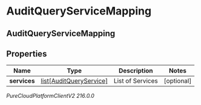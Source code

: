 # AuditQueryServiceMapping

## AuditQueryServiceMapping

## Properties

|Name | Type | Description | Notes|
|------------ | ------------- | ------------- | -------------|
| **services** | [list[AuditQueryService]](AuditQueryService) | List of Services | [optional] |



_PureCloudPlatformClientV2 216.0.0_
